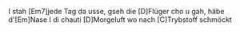 I stah [Em7]jede Tag da usse, gseh die [D]Flüger cho u gah,
häbe d'[Em]Nase I di chauti [D]Morgeluft wo nach [C]Trybstoff schmöckt